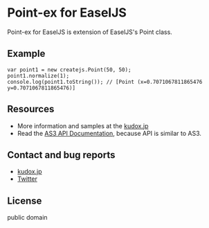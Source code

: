 # Point-ex for EaselJS

Point-ex for EaselJS is extension of EaselJS's Point class.

## Example
	var point1 = new createjs.Point(50, 50);
	point1.normalize(1);
	console.log(point1.toString()); // [Point (x=0.7071067811865476 y=0.7071067811865476)]


## Resources
* More information and samples at the [kudox.jp](http://kudox.jp/java-script/createjs-point-extended)
* Read the [AS3 API Documentation](http://help.adobe.com/en_US/FlashPlatform/reference/actionscript/3/flash/geom/Point.html), because API is similar to AS3.


## Contact and bug reports
* [kudox.jp](http://kudox.jp/contact)
* [Twitter](http://twitter.com/u_kudox)


## License
public domain